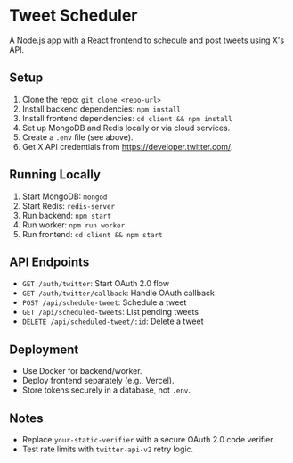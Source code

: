# Tweet Scheduler

A Node.js app with a React frontend to schedule and post tweets using X's API.

## Setup

1. Clone the repo: `git clone <repo-url>`
2. Install backend dependencies: `npm install`
3. Install frontend dependencies: `cd client && npm install`
4. Set up MongoDB and Redis locally or via cloud services.
5. Create a `.env` file (see above).
6. Get X API credentials from https://developer.twitter.com/.

## Running Locally

1. Start MongoDB: `mongod`
2. Start Redis: `redis-server`
3. Run backend: `npm start`
4. Run worker: `npm run worker`
5. Run frontend: `cd client && npm start`

## API Endpoints

- `GET /auth/twitter`: Start OAuth 2.0 flow
- `GET /auth/twitter/callback`: Handle OAuth callback
- `POST /api/schedule-tweet`: Schedule a tweet
- `GET /api/scheduled-tweets`: List pending tweets
- `DELETE /api/scheduled-tweet/:id`: Delete a tweet

## Deployment

- Use Docker for backend/worker.
- Deploy frontend separately (e.g., Vercel).
- Store tokens securely in a database, not `.env`.

## Notes

- Replace `your-static-verifier` with a secure OAuth 2.0 code verifier.
- Test rate limits with `twitter-api-v2` retry logic.
